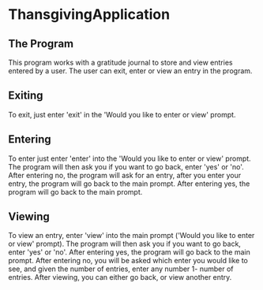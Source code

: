 # ThansgivingApplication
## The Program
This program works with a gratitude journal to store and view entries entered by a user.
The user can exit, enter or view an entry in the program.
## Exiting
To exit, just enter 'exit' in the 'Would you like to enter or view' prompt.
## Entering
To enter just enter 'enter' into the 'Would you like to enter or view' prompt.
The program will then ask you if you want to go back, enter 'yes' or 'no'.
After entering no, the program will ask for an entry, after you enter your entry, the program will go back to the main prompt.
After entering yes, the program will go back to the main prompt.
## Viewing
To view an entry, enter 'view' into the main prompt ('Would you like to enter or view' prompt).
The program will then ask you if you want to go back, enter 'yes' or 'no'.
After entering yes, the program will go back to the main prompt.
After entering no, you will be asked which enter you would like to see, and given the number of entries, enter any number 1- number of entries.
After viewing, you can either go back, or view another entry.